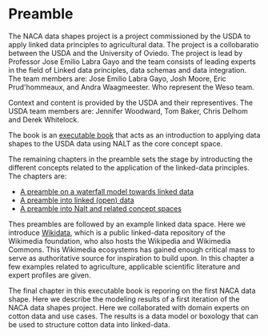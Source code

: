 Preamble
=========
The NACA data shapes project is a project commissioned by the USDA to apply linked data
principles to agricultural data. The project is a collobaratio between the USDA and the
University of Oviedo. The project is lead by Professor Jose Emilio Labra Gayo and the team consists
of leading experts in the field of Linked data principles, data schemas and data integration. The team
members are: Jose Emilio Labra Gayo, Josh Moore, Eric Prud'hommeaux, and Andra Waagmeester. Who represent the Weso team. 

Context and content is provided by the USDA and their representives. The USDA team members are:
Jennifer Woodward, Tom Baker, Chris Delhom and Derek Whitelock.

The book is an [executable book](https://jupyterbook.org/en/stable/intro.html) that acts as an introduction to applying 
data shapes to the USDA data using NALT as the core concept space. 

The remaining chapters in the preamble sets the stage by introducting the different concepts related to the application of 
the linked-data principles. The chapters are:
- [A preamble on a waterfall model towards linked data](5star.md)
- [A preamble into linked (open) data](ld.md)
- [A preamble into Nalt and related concept spaces](nalt_skos_dc.md)

Thes preambles are followed by an example linked data space. Here we introduce [Wikidata](https://www.wikidata.org/wiki/Wikidata:Main_Page),
which is a public linked-data repository of the Wikimedia foundation, who also hosts the Wikipedia and Wikimedia Commons.
This Wikimedia ecosystems has gained enough critical mass to serve as authoritative source for inspiration to build upon.
In this chapter a few examples related to agriculture, applicable scientific literature and expert profiles are given.

The final chapter in this executable book is reporing on the first NACA data shape. Here we describe the
modeling results of a first iteration of the NACA data shapes project. Here we collaborated with domain experts on cotton data and
use cases. The results is a data model or boxology that can be used to structure cotton data into linked-data. 
